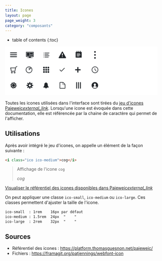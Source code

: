 ```yaml
---
title: Icones
layout: page
page_weight: 3
category: "composants"
---
```

* table of contents
{:toc}

![ illustration ](assets/images/ui.icones.png)

Toutes les icones utilisées dans l'interface sont tirées du [jeu d'icones Pajeweic<i class="ico">external_link</i>](https://platform.thomasguesnon.net/pajeweic/). Lorsqu'une icone est évoquée dans cette documentation, elle est référencée par la chaine de caractère qui permet de l'afficher.

## Utilisations ##

Après avoir intégré le jeu d'icones, on appelle un élément de la façon suivante :

``` html
<i class="ico ico-medium">cog</i>
```

> Affichage de l'icone `cog`
> 
> <i class="ico ico-medium">cog</i>

[Visualiser le référentiel des icones disponibles dans Pajeweic<i class="ico">external_link</i>](https://platform.thomasguesnon.net/pajeweic/)

On peut appliquer une classe `ico-small`, `ico-medium` ou `ico-large`. Ces classes permettent d'ajuster la taille de l'icone.

``` text
ico-small  : 1rem    16px par défaut
ico-medium : 1.5rem  24px  "    "
ico-large  : 2rem    32px  "    "
```

## Sources ##
- Référentiel des icones : <https://platform.thomasguesnon.net/pajeweic/>
- Fichiers : <https://framagit.org/patjennings/webfont-icon>
